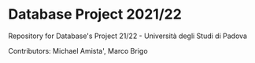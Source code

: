 # Database Project 2021/22

Repository for Database's Project 21/22 - Università degli Studi di Padova

Contributors: Michael Amista', Marco Brigo
